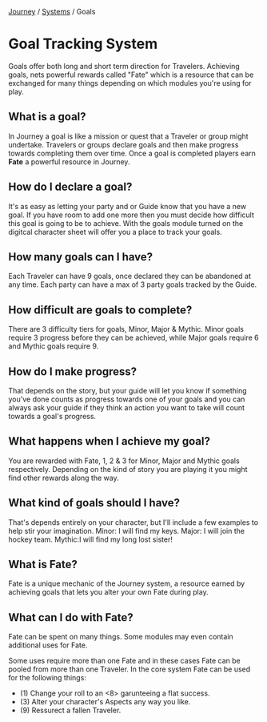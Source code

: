 [Journey](/journey.md) / [Systems](content.md) / Goals

# Goal Tracking System

Goals offer both long and short term direction for Travelers. Achieving goals, nets powerful rewards called "Fate" which is a resource that can be exchanged for many things depending on which modules you're using for play.

## What is a goal?
In Journey a goal is like a mission or quest that a Traveler or group might undertake. Travelers or groups declare goals and then make progress towards completing them over time. Once a goal is completed players earn **Fate** a powerful resource in Journey.

## How do I declare a goal?
It's as easy as letting your party and or Guide know that you have a new goal. If you have room to add one more then you must decide how difficult this goal is going to be to achieve. With the goals module turned on the digitcal character sheet will offer you a place to track your goals.

## How many goals can I have?
Each Traveler can have 9 goals, once declared they can be abandoned at any time. Each party can have a max of 3 party goals tracked by the Guide.

## How difficult are goals to complete?
There are 3 difficulty tiers for goals, Minor, Major & Mythic. Minor goals require 3 progress before they can be achieved, while Major goals require 6 and Mythic goals require 9.

## How do I make progress?
That depends on the story, but your guide will let you know if something you've done counts as progress towards one of your goals and you can always ask your guide if they think an action you want to take will count towards a goal's progress.

## What happens when I achieve my goal?
You are rewarded with Fate, 1, 2 & 3 for Minor, Major and Mythic goals respectively. Depending on the kind of story you are playing it you might find other rewards along the way.

## What kind of goals should I have?
That's depends entirely on your character, but I'll include a few examples to help stir your imagination.
Minor: I will find my keys.
Major: I will join the hockey team.
Mythic:I will find my long lost sister!

## What is Fate?
Fate is a unique mechanic of the Journey system, a resource earned by achieving goals that lets you alter your own Fate during play.

## What can I do with Fate?
Fate can be spent on many things. Some modules may even contain additional uses for Fate.

Some uses require more than one Fate and in these cases Fate can be pooled from more than one Traveler. In the core system Fate can be used for the following things:

- (1) Change your roll to an <8> garunteeing a flat success.
- (3) Alter your character's Aspects any way you like.
- (9) Ressurect a fallen Traveler.